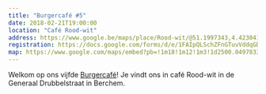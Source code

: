 ```yaml
---
title: "Burgercafé #5"
date: 2018-02-21T19:00:00
location: "Café Rood-wit"
address: https://www.google.be/maps/place/Rood-wit/@51.1997343,4.4230417,17z/data=!3m1!4b1!4m5!3m4!1s0x47c3f722bc6a86a9:0x523be64af3e83951!8m2!3d51.199731!4d4.4252357
registration: https://docs.google.com/forms/d/e/1FAIpQLSchZFnGTuvVddqGD65tay2uXX4_aZhFBy391C-2omNWY7Bsow/viewform
map: https://www.google.com/maps/embed?pb=!1m18!1m12!1m3!1d2500.049783356553!2d4.423041651475682!3d51.199734340872105!2m3!1f0!2f0!3f0!3m2!1i1024!2i768!4f13.1!3m3!1m2!1s0x47c3f722bc6a86a9%3A0x523be64af3e83951!2sRood-wit!5e0!3m2!1snl!2sbe!4v1517905136626
---
```


Welkom op ons vijfde [Burgercafé](/burgercafe)! Je vindt ons in café Rood-wit in de Generaal Drubbelstraat in Berchem. 

